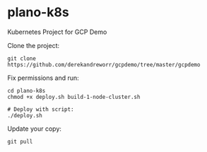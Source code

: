 # plano-k8s

Kubernetes Project for GCP Demo

Clone the project:

```
git clone https://github.com/derekandreworr/gcpdemo/tree/master/gcpdemo
```

Fix permissions and run:

```
cd plano-k8s
chmod +x deploy.sh build-1-node-cluster.sh

# Deploy with script:
./deploy.sh
```

Update your copy:

```
git pull
```
